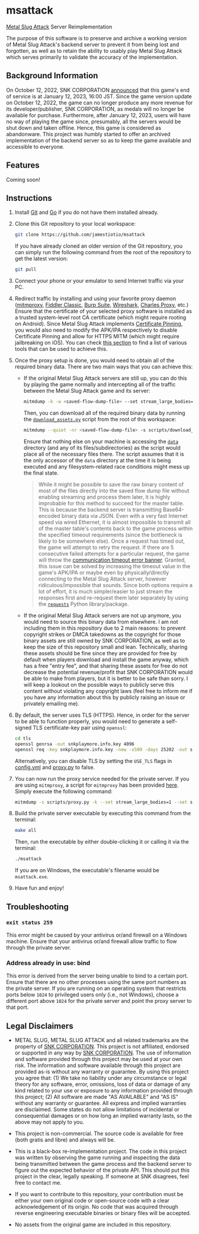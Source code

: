 # msattack

[Metal Slug Attack](https://game.snk-corp.co.jp/official/metalslug_attack/) Server Reimplementation

The purpose of this software is to preserve and archive a working version of Metal Slug Attack's backend server to prevent it from being lost and forgotten, as well as to retain the ability to usably play Metal Slug Attack which serves primarily to validate the accuracy of the implementation.

## Background Information

On October 12, 2022, SNK CORPORATION [announced](https://www.snk-corp.co.jp/us/press/2022/101201/) that this game's end of service is at January 12, 2023, 16:00 JST. Since the game version update on October 12, 2022, the game can no longer produce any more revenue for its developer/publisher, SNK CORPORATION, as medals will no longer be available for purchase. Furthermore, after January 12, 2023, users will have no way of playing the game since, presumably, all the servers would be shut down and taken offline. Hence, this game is considered as abandonware. This project was humbly started to offer an archived implementation of the backend server so as to keep the game available and accessible to everyone.

## Features

Coming soon!

## Instructions

1. Install [Git](https://git-scm.com/) and [Go](https://go.dev/) if you do not have them installed already.

2. Clone this Git repository to your local workspace:

   ```bash
   git clone https://github.com/jamestiotio/msattack
   ```

   If you have already cloned an older version of the Git repository, you can simply run the following command from the root of the repository to get the latest version:

   ```bash
   git pull
   ```

3. Connect your phone or your emulator to send Internet traffic via your PC.

4. Redirect traffic by installing and using your favorite proxy daemon ([mitmproxy](https://mitmproxy.org/), [Fiddler Classic](https://www.telerik.com/fiddler), [Burp Suite](https://portswigger.net/burp), [Wireshark](https://www.wireshark.org/), [Charles Proxy](https://www.charlesproxy.com/), etc.) Ensure that the certificate of your selected proxy software is installed as a trusted system-level root CA certificate (which might require rooting on Android). Since Metal Slug Attack implements [Certificate Pinning](https://en.wikipedia.org/wiki/HTTP_Public_Key_Pinning), you would also need to modify the APK/IPA respectively to disable Certificate Pinning and allow for HTTPS MITM (which might require jailbreaking on iOS). You can check [this section](https://docs.mitmproxy.org/stable/concepts-certificates/#certificate-pinning) to find a list of various tools that can be used to achieve this.

5. Once the proxy setup is done, you would need to obtain all of the required binary data. There are two main ways that you can achieve this:

   - If the original Metal Slug Attack servers are still up, you can do this by playing the game normally and intercepting all of the traffic between the Metal Slug Attack game and its server:

     ```bash
     mitmdump -k -w <saved-flow-dump-file> --set stream_large_bodies=1
     ```

     Then, you can download all of the required binary data by running the [`download_assets.py`](./scripts/download_assets.py) script from the root of this workspace:

     ```bash
     mitmdump --quiet -nr <saved-flow-dump-file> -s scripts/download_assets.py
     ```

     Ensure that nothing else on your machine is accessing the [`data`](./data/) directory (and any of its files/subdirectories) as the script would place all of the necessary files there. The script assumes that it is the only accessor of the `data` directory at the time it is being executed and any filesystem-related race conditions might mess up the final state.

     > While it might be possible to save the raw binary content of most of the files directly into the saved flow dump file without enabling streaming and process them later, it is highly improbable for this method to succeed for the master table. This is because the backend server is transmitting Base64-encoded binary data via JSON. Even with a very fast Internet speed via wired Ethernet, it is almost impossible to transmit all of the master table's contents back to the game process within the specified timeout requirements (since the bottleneck is likely to be somewhere else). Once a request has timed out, the game will attempt to retry the request. If there are 5 consecutive failed attempts for a particular request, the game will throw the [communication timeout error banner](./assets/timeout.jpg). Granted, this issue can be solved by increasing the timeout value in the game's APK/IPA or maybe even by physically/directly connecting to the Metal Slug Attack server, however ridiculous/impossible that sounds. Since both options require a lot of effort, it is much simpler/easier to just stream the responses first and re-request them later separately by using the [`requests`](https://requests.readthedocs.io/en/latest/) Python library/package.

   - If the original Metal Slug Attack servers are not up anymore, you would need to source this binary data from elsewhere. I am not including them in this repository due to 2 main reasons: to prevent copyright strikes or DMCA takedowns as the copyright for those binary assets are still owned by SNK CORPORATION, as well as to keep the size of this repository small and lean. Technically, sharing these assets should be fine since they are provided for free by default when players download and install the game anyway, which has a free "entry fee", and that sharing these assets for free do not decrease the potential revenue/profit that SNK CORPORATION would be able to make from players, but it is better to be safe than sorry. I will keep a lookout on the possible ways to publicly serve this content without violating any copyright laws (feel free to inform me if you have any information about this by publicly raising an issue or privately emailing me).

6. By default, the server uses TLS (HTTPS). Hence, in order for the server to be able to function properly, you would need to generate a self-signed TLS certificate-key pair using `openssl`:

   ```bash
   cd tls
   openssl genrsa -out snkplaymore.info.key 4096
   openssl req -key snkplaymore.info.key -new -x509 -days 25202 -out snkplaymore.info.crt
   ```

   Alternatively, you can disable TLS by setting the `USE_TLS` flags in [config.yml](./config/config.yml) and [proxy.py](./scripts/proxy.py) to false.

7. You can now run the proxy service needed for the private server. If you are using `mitmproxy`, a script for `mitmproxy` has been provided [here](./scripts/proxy.py). Simply execute the following command:

   ```bash
   mitmdump -s scripts/proxy.py -k --set stream_large_bodies=1 --set ssl_insecure=true
   ```

8. Build the private server executable by executing this command from the terminal:

   ```bash
   make all
   ```

   Then, run the executable by either double-clicking it or calling it via the terminal:

   ```bash
   ./msattack
   ```

   If you are on Windows, the executable's filename would be `msattack.exe`.

9. Have fun and enjoy!

## Troubleshooting

### `exit status 259`

This error might be caused by your antivirus or/and firewall on a Windows machine. Ensure that your antivirus or/and firewall allow traffic to flow through the private server.

### Address already in use: bind

This error is derived from the server being unable to bind to a certain port. Ensure that there are no other processes using the same port numbers as the private server. If you are running on an operating system that restricts ports below `1024` to privileged users only (i.e., not Windows), choose a different port above `1024` for the private server and point the proxy server to that port.

## Legal Disclaimers

- METAL SLUG, METAL SLUG ATTACK and all related trademarks are the property of [SNK CORPORATION](https://www.snk-corp.co.jp/). This project is not affiliated, endorsed or supported in any way by [SNK CORPORATION](https://www.snk-corp.co.jp/). The use of information and software provided through this project may be used at your own risk. The information and software available through this project are provided as-is without any warranty or guarantee. By using this project you agree that: (1) We take no liability under any circumstance or legal theory for any software, error, omissions, loss of data or damage of any kind related to your use or exposure to any information provided through this project; (2) All software are made "AS AVAILABLE" and "AS IS" without any warranty or guarantee. All express and implied warranties are disclaimed. Some states do not allow limitations of incidental or consequential damages or on how long an implied warranty lasts, so the above may not apply to you.

- This project is non-commercial. The source code is available for free (both gratis and libre) and always will be.

- This is a black-box re-implementation project. The code in this project was written by observing the game running and inspecting the data being transmitted between the game process and the backend server to figure out the expected behavior of the private API. This should put this project in the clear, legally speaking. If someone at SNK disagrees, feel free to contact me.

- If you want to contribute to this repository, your contribution must be either your own original code or open-source code with a clear acknowledgement of its origin. No code that was acquired through reverse engineering executable binaries or binary files will be accepted.

- No assets from the original game are included in this repository.
